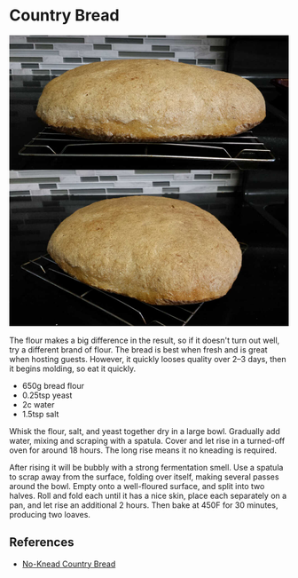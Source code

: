 # Country Bread

![](country-bread.jpg)

The flour makes a big difference in the result, so if it doesn't turn out
well, try a different brand of flour. The bread is best when fresh and is
great when hosting guests. However, it quickly looses quality over 2–3
days, then it begins molding, so eat it quickly.

* 650g bread flour
* 0.25tsp yeast
* 2c water
* 1.5tsp salt

Whisk the flour, salt, and yeast together dry in a large bowl. Gradually
add water, mixing and scraping with a spatula. Cover and let rise in a
turned-off oven for around 18 hours. The long rise means it no kneading is
required.

After rising it will be bubbly with a strong fermentation smell. Use a
spatula to scrap away from the surface, folding over itself, making
several passes around the bowl. Empty onto a well-floured surface, and
split into two halves. Roll and fold each until it has a nice skin, place
each separately on a pan, and let rise an additional 2 hours. Then bake at
450F for 30 minutes, producing two loaves.

## References

* [No-Knead Country Bread](https://www.youtube.com/watch?v=7rWeCYdtkwI)
